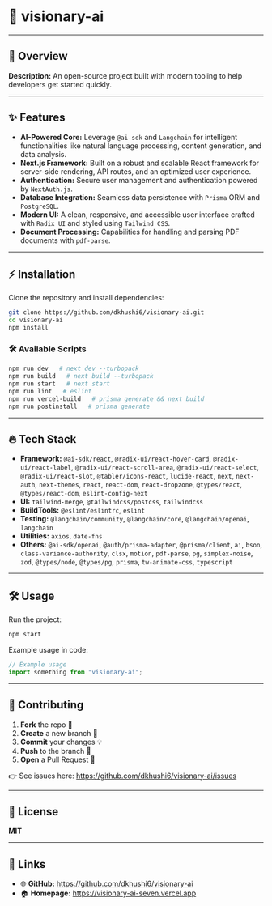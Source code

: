 # 🚀 **visionary-ai**

---

## 🎯 **Overview**
**Description:** An open-source project built with modern tooling to help developers get started quickly.

---

## ✨ **Features**
*   **AI-Powered Core:** Leverage `@ai-sdk` and `Langchain` for intelligent functionalities like natural language processing, content generation, and data analysis.
*   **Next.js Framework:** Built on a robust and scalable React framework for server-side rendering, API routes, and an optimized user experience.
*   **Authentication:** Secure user management and authentication powered by `NextAuth.js`.
*   **Database Integration:** Seamless data persistence with `Prisma` ORM and `PostgreSQL`.
*   **Modern UI:** A clean, responsive, and accessible user interface crafted with `Radix UI` and styled using `Tailwind CSS`.
*   **Document Processing:** Capabilities for handling and parsing PDF documents with `pdf-parse`.

---

## ⚡ **Installation**
Clone the repository and install dependencies:

```bash
git clone https://github.com/dkhushi6/visionary-ai.git
cd visionary-ai
npm install
```

### 🛠️ **Available Scripts**
```bash
npm run dev   # next dev --turbopack
npm run build   # next build --turbopack
npm run start   # next start
npm run lint   # eslint
npm run vercel-build   # prisma generate && next build
npm run postinstall   # prisma generate
```

---

## 🔥 **Tech Stack**
- **Framework:** `@ai-sdk/react`, `@radix-ui/react-hover-card`, `@radix-ui/react-label`, `@radix-ui/react-scroll-area`, `@radix-ui/react-select`, `@radix-ui/react-slot`, `@tabler/icons-react`, `lucide-react`, `next`, `next-auth`, `next-themes`, `react`, `react-dom`, `react-dropzone`, `@types/react`, `@types/react-dom`, `eslint-config-next`
- **UI:** `tailwind-merge`, `@tailwindcss/postcss`, `tailwindcss`
- **BuildTools:** `@eslint/eslintrc`, `eslint`
- **Testing:** `@langchain/community`, `@langchain/core`, `@langchain/openai`, `langchain`
- **Utilities:** `axios`, `date-fns`
- **Others:** `@ai-sdk/openai`, `@auth/prisma-adapter`, `@prisma/client`, `ai`, `bson`, `class-variance-authority`, `clsx`, `motion`, `pdf-parse`, `pg`, `simplex-noise`, `zod`, `@types/node`, `@types/pg`, `prisma`, `tw-animate-css`, `typescript`

---

## 🛠️ **Usage**
Run the project:

```bash
npm start
```

Example usage in code:

```js
// Example usage
import something from "visionary-ai";
```

---

## 🤝 **Contributing**
1.  **Fork** the repo 🍴
2.  **Create** a new branch 🌱
3.  **Commit** your changes 💡
4.  **Push** to the branch 🚀
5.  **Open** a Pull Request 🎯

👉 See issues here: https://github.com/dkhushi6/visionary-ai/issues

---

## 📜 **License**
**MIT**

---

## 🔗 **Links**
- 🌐 **GitHub:** https://github.com/dkhushi6/visionary-ai
- 🏠 **Homepage:** https://visionary-ai-seven.vercel.app